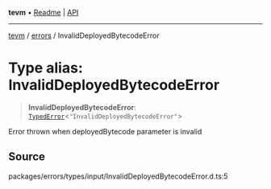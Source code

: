 **tevm** • [Readme](../../README.md) \| [API](../../modules.md)

***

[tevm](../../README.md) / [errors](../README.md) / InvalidDeployedBytecodeError

# Type alias: InvalidDeployedBytecodeError

> **InvalidDeployedBytecodeError**: [`TypedError`](TypedError.md)\<`"InvalidDeployedBytecodeError"`\>

Error thrown when deployedBytecode parameter is invalid

## Source

packages/errors/types/input/InvalidDeployedBytecodeError.d.ts:5
